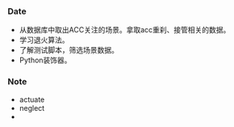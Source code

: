 ### Date
- 从数据库中取出ACC关注的场景。拿取acc重刹、接管相关的数据。
- 学习退火算法。
- 了解测试脚本，筛选场景数据。
- Python装饰器。


### Note
- actuate
- neglect
- 
